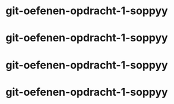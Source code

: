# git-oefenen-opdracht-1-soppyy
# git-oefenen-opdracht-1-soppyy
# git-oefenen-opdracht-1-soppyy
# git-oefenen-opdracht-1-soppyy
